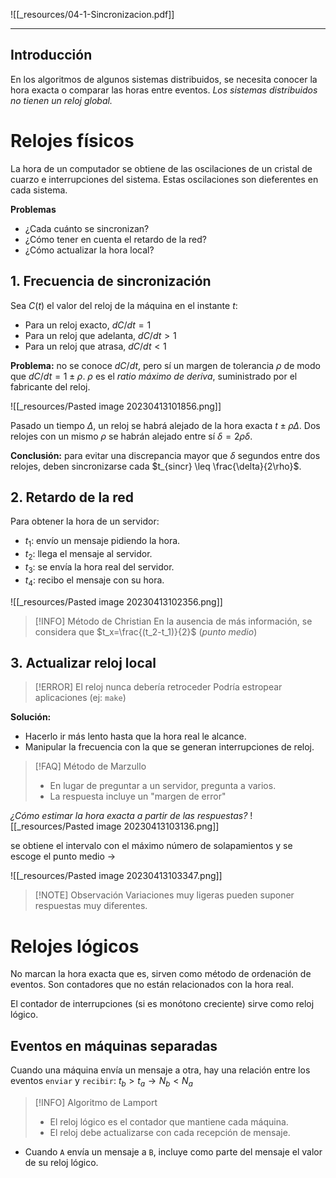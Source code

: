 ![[_resources/04-1-Sincronizacion.pdf]]

---

## Introducción
En los algoritmos de algunos sistemas distribuidos, se necesita conocer la hora exacta o comparar las horas entre eventos. *Los sistemas distribuidos no tienen un reloj global.*

# Relojes físicos
La hora de un computador se obtiene de las oscilaciones de un cristal de cuarzo e interrupciones del sistema. Estas oscilaciones son dieferentes en cada sistema.

**Problemas**
- ¿Cada cuánto se sincronizan?
- ¿Cómo tener en cuenta el retardo de la red?
- ¿Cómo actualizar la hora local?

## 1. Frecuencia de sincronización
Sea $C(t)$ el valor del reloj de la máquina en el instante $t$:
- Para un reloj exacto, $dC/dt=1$
- Para un reloj que adelanta, $dC/dt>1$
- Para un reloj que atrasa, $dC/dt<1$

**Problema:** no se conoce $dC/dt$, pero sí un margen de tolerancia $\rho$ de modo que $dC/dt=1 ± \rho$. $\rho$ es el *ratio máximo de deriva*, suministrado por el fabricante del reloj.

![[_resources/Pasted image 20230413101856.png]]

Pasado un tiempo $\Delta$, un reloj se habrá alejado de la hora exacta $t \pm \rho\Delta$.
Dos relojes con un mismo $\rho$ se habrán alejado entre sí $\delta=2\rho\delta$.

**Conclusión:** para evitar una discrepancia mayor que $\delta$ segundos entre dos relojes, deben sincronizarse cada $t_{sincr} \leq \frac{\delta}{2\rho}$.

## 2. Retardo de la red
Para obtener la hora de un servidor:
- $t_1$: envío un mensaje pidiendo la hora.
- $t_2$: llega el mensaje al servidor.
- $t_3$: se envía la hora real del servidor.
- $t_4$: recibo el mensaje con su hora.

![[_resources/Pasted image 20230413102356.png]]

> [!INFO] Método de Christian
> En la ausencia de más información, se considera que $t_x=\frac{(t_2-t_1)}{2}$ (*punto medio*)


## 3. Actualizar reloj local
> [!ERROR] El reloj nunca debería retroceder
> Podría estropear aplicaciones (ej: `make`)

**Solución:**
- Hacerlo ir más lento hasta que la hora real le alcance.
- Manipular la frecuencia con la que se generan interrupciones de reloj.

> [!FAQ] Método de Marzullo
> - En lugar de preguntar a un servidor, pregunta a varios.
> - La respuesta incluye un "margen de error"

*¿Cómo estimar la hora exacta a partir de las respuestas?*
![[_resources/Pasted image 20230413103136.png]]

se obtiene el intervalo con el máximo número de solapamientos y se escoge el punto medio →

![[_resources/Pasted image 20230413103347.png]]

> [!NOTE] Observación
> Variaciones muy ligeras pueden suponer respuestas muy diferentes.

# Relojes lógicos
No marcan la hora exacta que es, sirven como método de ordenación de eventos. Son contadores que no están relacionados con la hora real.

El contador de interrupciones (si es monótono creciente) sirve como reloj lógico.

## Eventos en máquinas separadas
Cuando una máquina envía un mensaje a otra, hay una relación entre los eventos `enviar` y `recibir`: $t_b > t_a \rightarrow N_b < N_a$

> [!INFO] Algoritmo de Lamport
> - El reloj lógico es el contador que mantiene cada máquina.
> - El reloj debe actualizarse con cada recepción de mensaje.

- Cuando `A` envía un mensaje a `B`, incluye como parte del mensaje el valor de su reloj lógico.